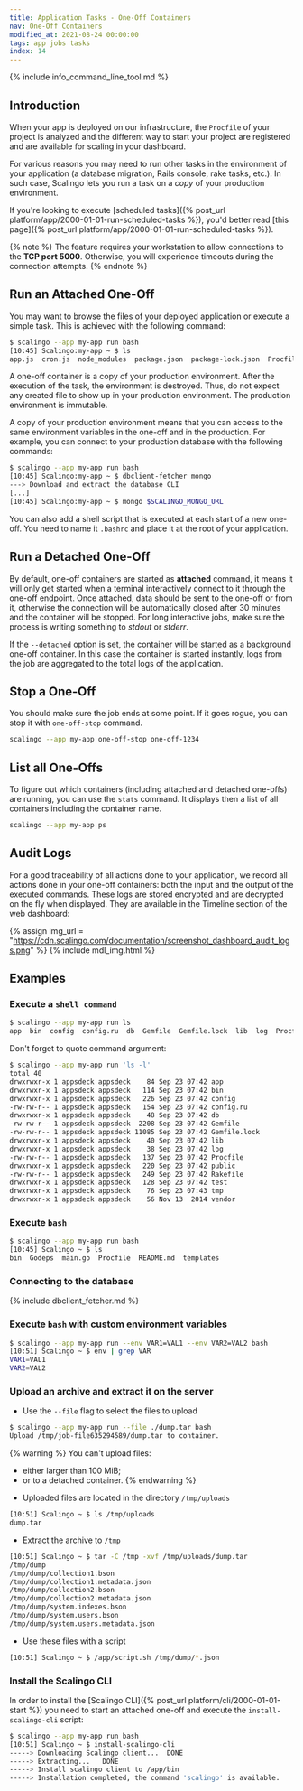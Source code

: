 ```yaml
---
title: Application Tasks - One-Off Containers
nav: One-Off Containers
modified_at: 2021-08-24 00:00:00
tags: app jobs tasks
index: 14
---
```


{% include info_command_line_tool.md %}

## Introduction

When your app is deployed on our infrastructure, the `Procfile` of your project
is analyzed and the different way to start your project are registered and are
available for scaling in your dashboard.

For various reasons you may need to run other tasks in the environment of your
application (a database migration, Rails console, rake tasks, etc.). In such
case, Scalingo lets you run a task on a _copy_ of your production environment.

If you're looking to execute [scheduled tasks]({% post_url
platform/app/2000-01-01-run-scheduled-tasks %}), you'd better read [this
page]({% post_url platform/app/2000-01-01-run-scheduled-tasks %}).

{% note %}
The feature requires your workstation to allow connections to the **TCP port
5000**. Otherwise, you will experience timeouts during the connection attempts.
{% endnote %}

## Run an Attached One-Off

You may want to browse the files of your deployed application or execute a
simple task. This is achieved with the following command:

```bash
$ scalingo --app my-app run bash
[10:45] Scalingo:my-app ~ $ ls
app.js  cron.js  node_modules  package.json  package-lock.json  Procfile  public  README.md  scalingo.json  views
```

A one-off container is a copy of your production environment. After the
execution of the task, the environment is destroyed. Thus, do not expect any
created file to show up in your production environment. The production
environment is immutable.

A copy of your production environment means that you can access to the same
environment variables in the one-off and in the production. For example, you can
connect to your production database with the following commands:

```bash
$ scalingo --app my-app run bash
[10:45] Scalingo:my-app ~ $ dbclient-fetcher mongo
---> Download and extract the database CLI
[...]
[10:45] Scalingo:my-app ~ $ mongo $SCALINGO_MONGO_URL
```

You can also add a shell script that is executed at each start of a new
one-off. You need to name it `.bashrc` and place it at the root of your
application.

## Run a Detached One-Off

By default, one-off containers are started as __attached__ command, it means it
will only get started when a terminal interactively connect to it through the
one-off endpoint. Once attached, data should be sent to the one-off or from it,
otherwise the connection will be automatically closed after 30 minutes and the
container will be stopped. For long interactive jobs, make sure the process is
writing something to _stdout_ or _stderr_.

If the `--detached` option is set, the container will be started as a background
one-off container. In this case the container is started instantly, logs from
the job are aggregated to the total logs of the application. 

## Stop a One-Off

You should make sure the job ends at some point. 
If it goes rogue, you can stop it with `one-off-stop` command.

```bash
scalingo --app my-app one-off-stop one-off-1234
```

## List all One-Offs

To figure out which containers (including attached and detached one-offs) are running,
you can use the `stats` command.
It displays then a list of all containers including the container name.

```bash
scalingo --app my-app ps
```

## Audit Logs

For a good traceability of all actions done to your application, we record all
actions done in your one-off containers: both the input and the output of the
executed commands. These logs are stored encrypted and are decrypted on the fly
when displayed. They are available in the Timeline section of the web dashboard:

{% assign img_url = "https://cdn.scalingo.com/documentation/screenshot_dashboard_audit_logs.png" %}
{% include mdl_img.html %}

## Examples

### Execute a `shell command`

```bash
$ scalingo --app my-app run ls
app  bin  config  config.ru  db  Gemfile  Gemfile.lock  lib  log  Procfile  public  Rakefile  test  tmp  vendor
```

Don't forget to quote command argument:

```bash
$ scalingo --app my-app run 'ls -l'
total 40
drwxrwxr-x 1 appsdeck appsdeck    84 Sep 23 07:42 app
drwxrwxr-x 1 appsdeck appsdeck   114 Sep 23 07:42 bin
drwxrwxr-x 1 appsdeck appsdeck   226 Sep 23 07:42 config
-rw-rw-r-- 1 appsdeck appsdeck   154 Sep 23 07:42 config.ru
drwxrwxr-x 1 appsdeck appsdeck    48 Sep 23 07:42 db
-rw-rw-r-- 1 appsdeck appsdeck  2208 Sep 23 07:42 Gemfile
-rw-rw-r-- 1 appsdeck appsdeck 11085 Sep 23 07:42 Gemfile.lock
drwxrwxr-x 1 appsdeck appsdeck    40 Sep 23 07:42 lib
drwxrwxr-x 1 appsdeck appsdeck    38 Sep 23 07:42 log
-rw-rw-r-- 1 appsdeck appsdeck   137 Sep 23 07:42 Procfile
drwxrwxr-x 1 appsdeck appsdeck   220 Sep 23 07:42 public
-rw-rw-r-- 1 appsdeck appsdeck   249 Sep 23 07:42 Rakefile
drwxrwxr-x 1 appsdeck appsdeck   128 Sep 23 07:42 test
drwxrwxr-x 1 appsdeck appsdeck    76 Sep 23 07:43 tmp
drwxrwxr-x 1 appsdeck appsdeck    56 Nov 13  2014 vendor
```

### Execute `bash`

```bash
$ scalingo --app my-app run bash
[10:45] Scalingo ~ $ ls
bin  Godeps  main.go  Procfile  README.md  templates
```

### Connecting to the database

{% include dbclient_fetcher.md %}

### Execute `bash` with custom environment variables

```bash
$ scalingo --app my-app run --env VAR1=VAL1 --env VAR2=VAL2 bash
[10:51] Scalingo ~ $ env | grep VAR
VAR1=VAL1
VAR2=VAL2
```

### Upload an archive and extract it on the server

* Use the `--file` flag to select the files to upload

```bash
$ scalingo --app my-app run --file ./dump.tar bash
Upload /tmp/job-file635294589/dump.tar to container.
```

{% warning %}
You can't upload files:
- either larger than 100 MiB;
- or to a detached container. 
{% endwarning %}

* Uploaded files are located in the directory `/tmp/uploads`

```bash
[10:51] Scalingo ~ $ ls /tmp/uploads
dump.tar
```

* Extract the archive to `/tmp`

```bash
[10:51] Scalingo ~ $ tar -C /tmp -xvf /tmp/uploads/dump.tar
/tmp/dump
/tmp/dump/collection1.bson
/tmp/dump/collection1.metadata.json
/tmp/dump/collection2.bson
/tmp/dump/collection2.metadata.json
/tmp/dump/system.indexes.bson
/tmp/dump/system.users.bson
/tmp/dump/system.users.metadata.json
```

* Use these files with a script

```bash
[10:51] Scalingo ~ $ /app/script.sh /tmp/dump/*.json
```

### Install the Scalingo CLI

In order to install the [Scalingo CLI]({% post_url platform/cli/2000-01-01-start %}) you need to start an attached one-off and execute the `install-scalingo-cli` script:

```bash
$ scalingo --app my-app run bash
[10:51] Scalingo ~ $ install-scalingo-cli
-----> Downloading Scalingo client...  DONE
-----> Extracting...   DONE
-----> Install scalingo client to /app/bin
-----> Installation completed, the command 'scalingo' is available.
```
